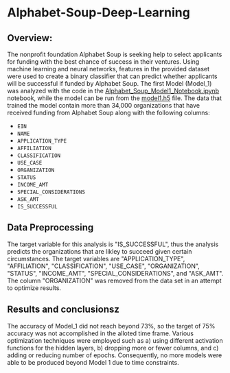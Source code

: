 # Alphabet-Soup-Deep-Learning

## Overview:

The nonprofit foundation Alphabet Soup is seeking help to select applicants for funding with the best chance of success in their ventures. Using machine learning and neural networks, features in the provided dataset were used to create a binary classifier that can predict whether applicants will be successful if funded by Alphabet Soup. The first Model (Model_1) was analyzed with the code in the [Alphabet_Soup_Model1_Notebook.ipynb](https://github.com/adampaganini/Alphabet-Soup-Deep-Learning/blob/main/Model_1/Alphabet_Soup_Model1_Notebook.ipynb) notebook, while the model can be run from the [model1.h5](https://github.com/adampaganini/Alphabet-Soup-Deep-Learning/blob/main/Model_1/model1.h5) file. The data that trained the model contain more than 34,000 organizations that have received funding from Alphabet Soup along with the following columns:

- `EIN`
- `NAME`
- `APPLICATION_TYPE`
- `AFFILIATION`
- `CLASSIFICATION`
- `USE_CASE`
- `ORGANIZATION`
- `STATUS`
- `INCOME_AMT`
- `SPECIAL_CONSIDERATIONS`
- `ASK_AMT`
- `IS_SUCCESSFUL`

## Data Preprocessing

The target variable for this analysis is "IS_SUCCESSFUL", thus the analysis predicts the organizations that are likley to succeed given certain circumstances. The target variables are "APPLICATION_TYPE", "AFFILIATION", "CLASSIFICATION", "USE_CASE", "ORGANIZATION", "STATUS", "INCOME_AMT", "SPECIAL_CONSIDERATIONS", and "ASK_AMT". The column "ORGANIZATION" was removed from the data set in an attempt to optimize results.

## Results and conclusionsz

The accuracy of Model_1 did not reach beyond 73%, so the target of 75% accuracy was not accomplished in the alloted time frame. Various optimization techniques were employed such as a) using different activation functions for the hidden layers, b) dropping more or fewer columns, and c) adding or reducing number of epochs.  Consequently, no more models were able to be produced beyond Model 1 due to time constraints. 

